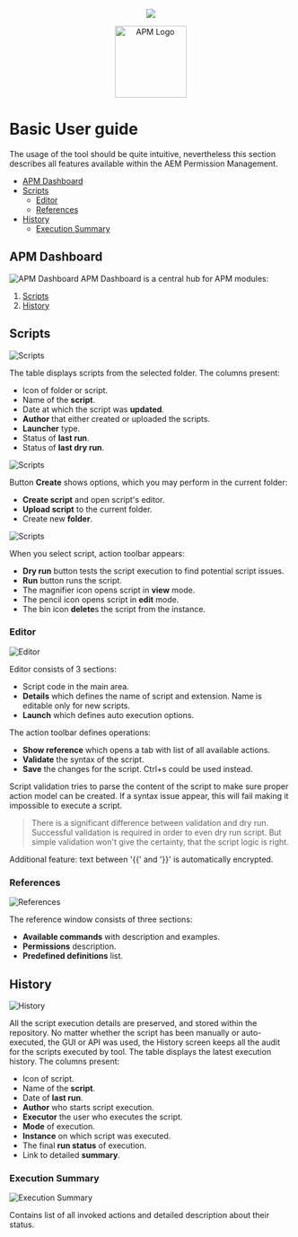 <p align="center">
    <img src="wtt-logo.png" style="vertical-align: middle">
</p><p align="center">
    <img src="apm-logo.png" alt="APM Logo" style="width: 128px; vertical-align: middle">
</p>

# Basic User guide
The usage of the tool should be quite intuitive, nevertheless this section describes all features available within the AEM Permission Management.

* [APM Dashboard](#apm-dashboard)
* [Scripts](#scripts)
    * [Editor](#editor)
    * [References](#references)
* [History](#history)
    * [Execution Summary](#execution-summary)

## APM Dashboard
![APM Dashboard](apm-dashboard.png)
APM Dashboard is a central hub for APM modules:
1. [Scripts](http://localhost:4502/apm/scripts.html)
2. [History](http://localhost:4502/apm/history.html)

## Scripts
![Scripts](apm-scripts-0.png)

The table displays scripts from the selected folder. The columns present:
* Icon of folder or script.  
* Name of the **script**.
* Date at which the script was **updated**.
* **Author** that either created or uploaded the scripts.
* **Launcher** type.
* Status of **last run**.
* Status of **last dry run**.

![Scripts](apm-scripts-1.png)

Button **Create** shows options, which you may perform in the current folder:
* **Create script** and open script's editor.
* **Upload script** to the current folder.
* Create new **folder**.

![Scripts](apm-scripts-2.png)

When you select script, action toolbar appears:
* **Dry run** button tests the script execution to find potential script issues.
* **Run** button runs the script.
* The magnifier icon opens script in **view** mode.
* The pencil icon opens script in **edit** mode.
* The bin icon **delete**s the script from the instance.

### Editor
![Editor](apm-editor.png)

Editor consists of 3 sections:
* Script code in the main area.
* **Details** which defines the name of script and extension. Name is editable only for new scripts.
* **Launch** which defines auto execution options.

The action toolbar defines operations:
* **Show reference** which opens a tab with list of all available actions.
* **Validate** the syntax of the script.
* **Save** the changes for the script. Ctrl+s could be used instead.

Script validation tries to parse the content of the script to make sure proper action model can be created. If a syntax issue appear, this will fail making it impossible to execute a script.

> There is a significant difference between validation and dry run. Successful validation is required in order to even dry run script. But simple validation won't give the certainty, that the script logic is right.

Additional feature: text between '{{' and '}}' is automatically encrypted.

### References
![References](apm-references.png)

The reference window consists of three sections:
* **Available commands** with description and examples.
* **Permissions** description.
* **Predefined definitions** list.

## History
![History](apm-history.png)

All the script execution details are preserved, and stored within the repository. No matter whether the script has been manually or auto-executed, the GUI or API was used, the History screen keeps all the audit for the scripts executed by tool. 
The table displays the latest execution history. The columns present:
* Icon of script.  
* Name of the **script**.
* Date of **last run**.
* **Author** who starts script execution.
* **Executor** the user who executes the script.
* **Mode** of execution.
* **Instance** on which script was executed.
* The final **run status** of execution.
* Link to detailed **summary**.

### Execution Summary
![Execution Summary](apm-execution-summary.png)

Contains list of all invoked actions and detailed description about their status.